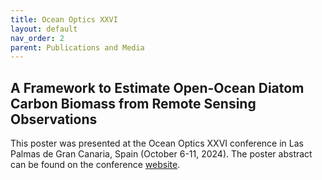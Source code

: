 ```yaml
---
title: Ocean Optics XXVI
layout: default
nav_order: 2
parent: Publications and Media
---
```


## A Framework to Estimate Open-Ocean Diatom Carbon Biomass from Remote Sensing Observations

<object data="{{ site.url }}{{ site.baseurl }}/pdfs/OO2024_Chase_Poster_1001.pdf" width="1000" height="1000" type="application/pdf"></object>

This poster was presented at the Ocean Optics XXVI conference in Las Palmas de Gran Canaria, Spain (October 6-11, 2024). The poster abstract can be found on the conference [website](https://oceanopticsconference.org/abstract-chase/). 